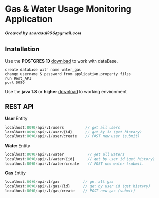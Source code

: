 # Gas & Water Usage Monitoring Application

###### __Created by shorasul996@gmail.com__

## Installation

Use the **POSTGRES 10** [download](https://www.postgresql.org/download/) to work with dataBase.

```
create database with name water_gas
change username & password from application.property files
run Rest_API
port 8090
```

Use the **java 1.8** or **higher** [download](https://java.com/en/download/) to working environment




## REST API
**User** Entity
``` javascript
localhost:8090/api/v1/users          // get all users
localhost:8090/api/v1/user/{id}      // get by id (get history)
localhost:8090/api/v1/user/create    // POST new user (submit)
```

**Water** Entity
``` javascript
localhost:8090/api/v1/water           // get all waters
localhost:8090/api/v1/water/{id}      // get by user id (get history)
localhost:8090/api/v1/water/create    // POST new water (submit)
```

**Gas** Entity
``` javascript
localhost:8090/api/v1/gas           // get all gas
localhost:8090/api/v1/gas/{id}      // get by user id (get history)
localhost:8090/api/v1/gas/create    // POST new gas (submit)
```
